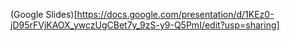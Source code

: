 (Google Slides)[https://docs.google.com/presentation/d/1KEz0-jD95rFVjKAOX_ywczUgCBet7y_9zS-y9-Q5PmI/edit?usp=sharing]